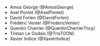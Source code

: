 - Amos George (@AmosGeorge)
- Axel Pontet (@AxelPontet)
- David Forlen (@DavidForlen)
- Frédéric Venier (@FredericVenier)
- Quentin Charrier (@QuentinCharrierTncy)
- Tristan Le Godais (@TrisTOON)
- Xavier Indice (@XavierIndice)
